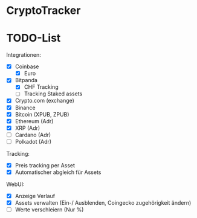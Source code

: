 # CryptoTracker

# TODO-List
Integrationen:
- [x] Coinbase
  - [x] Euro 
- [x] Bitpanda
  - [x] CHF Tracking
  - [ ] Tracking Staked assets
- [x] Crypto.com (exchange)
- [x] Binance
- [x] Bitcoin (XPUB, ZPUB)
- [x] Ethereum (Adr)
- [x] XRP (Adr)
- [ ] Cardano (Adr)
- [ ] Polkadot (Adr)

Tracking:
- [x] Preis tracking per Asset
- [x] Automatischer abgleich für Assets

WebUI:
- [x] Anzeige Verlauf
- [x] Assets verwalten (Ein-/ Ausblenden, Coingecko zugehörigkeit ändern)
- [ ] Werte verschleiern (Nur %)
